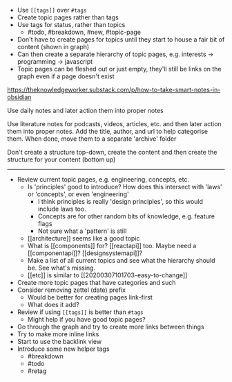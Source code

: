- Use `[[tags]]` over `#tags`
- Create topic pages rather than tags
- Use tags for status, rather than topics
	- #todo, #breakdown, #new, #topic-page
- Don't have to create pages for topics until they start to house a fair bit of content (shown in graph)
- Can then create a separate hierarchy of topic pages, e.g. interests -> programming -> javascript
- Topic pages can be fleshed out or just empty, they'll still be links on the graph even if a page doesn't exist

https://theknowledgeworker.substack.com/p/how-to-take-smart-notes-in-obsidian

Use daily notes and later action them into proper notes

Use literature notes for podcasts, videos, articles, etc. and then later action them into proper notes.
Add the title, author, and url to help categorise them.
When done, move them to a separate 'archive' folder

Don't create a structure top-down, create the content and then create the structure for your content (bottom up)

---

- Review current topic pages, e.g. engineering, concepts, etc.
	- Is 'principles' good to introduce? How does this intersect with 'laws' or 'concepts', or even 'engineering'
		- I think principles is really 'design principles', so this would include laws too.
		- Concepts are for other random bits of knowledge, e.g. feature flags
		- Not sure what a 'pattern' is still
	- [[architecture]] seems like a good topic
	- What is [[components]] for? [[reactapi]] too. Maybe need a [[componentapi]]? [[designsystemapi]]?
	- Make a list of all current topics and see what the hierarchy should be. See what's missing.
	- [[etc]] is similar to [[20200307101703-easy-to-change]]
- Create more topic pages that have categories and such
- Consider removing zettel (date) prefix
	- Would be better for creating pages link-first
	- What does it add?
- Review if using `[[tags]]` is better than `#tags`
	- Might help if you have good topic pages?
- Go through the graph and try to create more links between things
- Try to make more inline links
- Start to use the backlink view
- Introduce some new helper tags
	- #breakdown 
	- #todo
	- #retag